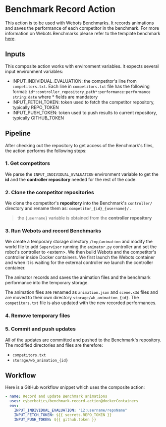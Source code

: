 # Benchmark Record Action

This action is to be used with Webots Benchmarks.
It records animations and saves the performance of each competitor in the benchmark.
For more information on Webots Benchmarks please refer to the template benchmark [here](https://github.com/cyberbotics/robot-programming-benchmark/blob/main/README.md).

## Inputs

This composite action works with environment variables. It expects several input environment variables:

- INPUT_INDIVIDUAL_EVALUATION: the competitor's line from `competitors.txt`. Each line in `competitors.txt` file has the following format: `id*:controller_repository_path*:performance:performance string:date` where * fields are mandatory
- INPUT_FETCH_TOKEN: token used to fetch the competitor repository, typically REPO_TOKEN
- INPUT_PUSH_TOKEN: token used to push results to current repository, typically GITHUB_TOKEN

## Pipeline

After checking out the repository to get access of the Benchmark's files, the action performs the following steps:

### 1. Get competitors

We parse the `INPUT_INDIVIDUAL_EVALUATION` environment variable to get the **id** and the **controller repository** needed for the rest of the code.

### 2. Clone the competitor repositories

We clone the competitor's **repository** into the Benchmark's `controller/` directory and rename them as: `competitor_{id}_{username}/` .
> the `{username}` variable is obtained from the **controller repository**

### 3. Run Webots and record Benchmarks

We create a temporary storage directory `/tmp/animation` and modify the world file to add `Supervisor` running the `animator.py` controller and set the robot's controller to \<extern\>. We then build Webots and the competitor's controller inside Docker containers. We first launch the Webots container and when it is waiting for the external controller we launch the controller container.

The animator records and saves the animation files and the benchmark performance into the temporary storage.

The animation files are renamed as `animation.json` and `scene.x3d` files and are moved to their own directory `storage/wb_animation_{id}`.
The `competitors.txt` file is also updated with the new recorded performances.

### 4. Remove temporary files

### 5. Commit and push updates

All of the updates are committed and pushed to the Benchmark's repository.
The modified directories and files are therefore:

- `competitors.txt`
- `storage/wb_animation_{id}`

## Workflow

Here is a GitHub workflow snippet which uses the composite action:

```yaml
- name: Record and update Benchmark animations
  uses: cyberbotics/benchmark-record-action@dockerContainers
  env:
    INPUT_INDIVIDUAL_EVALUATION: "12:username/repoName"
    INPUT_FETCH_TOKEN: ${{ secrets.REPO_TOKEN }}
    INPUT_PUSH_TOKEN: ${{ github.token }}
```
